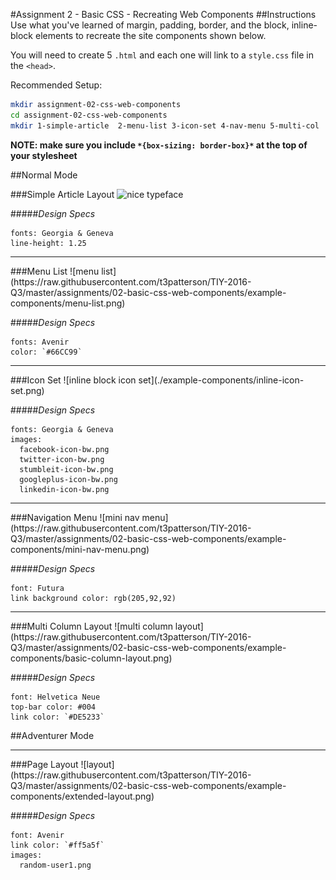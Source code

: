 #Assignment 2 - Basic CSS - Recreating Web Components
##Instructions
Use what you've learned of margin, padding, border, and the block, inline-block elements to recreate the site components shown below.

You will need to create 5 `.html` and each one will link to a `style.css` file in the `<head>`.

Recommended Setup:
```sh
mkdir assignment-02-css-web-components
cd assignment-02-css-web-components
mkdir 1-simple-article  2-menu-list 3-icon-set 4-nav-menu 5-multi-col
```

**NOTE: make sure you include `*{box-sizing: border-box}*` at the top of your stylesheet**

##Normal Mode

###Simple Article Layout
![nice typeface](https://raw.githubusercontent.com/t3patterson/TIY-2016-Q3/master/assignments/02-basic-css-web-components/example-components/nice-typeface.png)

#####*Design Specs*
```
fonts: Georgia & Geneva
line-height: 1.25
```

<hr/>
###Menu List
![menu list](https://raw.githubusercontent.com/t3patterson/TIY-2016-Q3/master/assignments/02-basic-css-web-components/example-components/menu-list.png)

#####*Design Specs*
```
fonts: Avenir
color: `#66CC99`
```

<hr/>
###Icon Set
![inline block icon set](./example-components/inline-icon-set.png)

#####*Design Specs*
```
fonts: Georgia & Geneva
images:
  facebook-icon-bw.png
  twitter-icon-bw.png
  stumbleit-icon-bw.png
  googleplus-icon-bw.png
  linkedin-icon-bw.png
```

<hr/>
###Navigation Menu
![mini nav menu](https://raw.githubusercontent.com/t3patterson/TIY-2016-Q3/master/assignments/02-basic-css-web-components/example-components/mini-nav-menu.png)

#####*Design Specs*
```
font: Futura
link background color: rgb(205,92,92)
```

<hr/>
###Multi Column Layout
![multi column layout](https://raw.githubusercontent.com/t3patterson/TIY-2016-Q3/master/assignments/02-basic-css-web-components/example-components/basic-column-layout.png)

#####*Design Specs*
```
font: Helvetica Neue
top-bar color: #004
link color: `#DE5233`
```


##Adventurer Mode
<hr/>
###Page Layout
![layout](https://raw.githubusercontent.com/t3patterson/TIY-2016-Q3/master/assignments/02-basic-css-web-components/example-components/extended-layout.png)

#####*Design Specs*
```
font: Avenir
link color: `#ff5a5f`
images:
  random-user1.png
```


